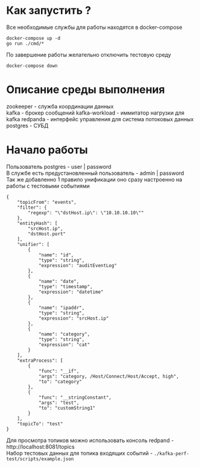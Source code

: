 # Как запустить ?

Все необходимые службы для работы находятся в docker-compose

```
docker-compose up -d
go run ./cmd/*
```

По завершение работы желательно отключить тестовую среду 
```
docker-compose down
```

# Описание среды выполнения

zookeeper - служба координации данных  
kafka - брокер сообщений
kafka-workload - иммитатор нагрузки для kafka
redpanda - интерфейс управления для система потоковых данных
postgres - СУБД

# Начало работы

Пользователь postgres - user | password  
В службе есть предустановленный пользователь - admin | password  
Так же добавленно 1 правило унификации оно сразу настроенно на работы с тестовыми событиями

```
{
    "topicFrom": "events",
    "filter": {
        "regexp": "\"dstHost.ip\": \"10.10.10.10\""
    },
    "entityHash": [
        "srcHost.ip",
        "dstHost.port"
    ],
    "unifier": [
        {
            "name": "id",
            "type": "string",
            "expression": "auditEventLog"
        },
        {
            "name": "date",
            "type": "timestamp",
            "expression": "datetime"
        },
        {
            "name": "ipaddr",
            "type": "string",
            "expression": "srcHost.ip"
        },
        {
            "name": "category",
            "type": "string",
            "expression": "cat"
        }
    ],
    "extraProcess": [
        {
            "func": "__if",
            "args": "category, /Host/Connect/Host/Accept, high",
            "to": "category"
        },
        {
            "func": "__stringConstant",
            "args": "test",
            "to": "customString1"
        }
    ],
    "topicTo": "test"
}
```

Для просмотра топиков можно использовать консоль redpand - http://localhost:8081/topics  
Набор тестовых данных для топика входящих событий - `./kafka-perf-test/scripts/example.json`  
